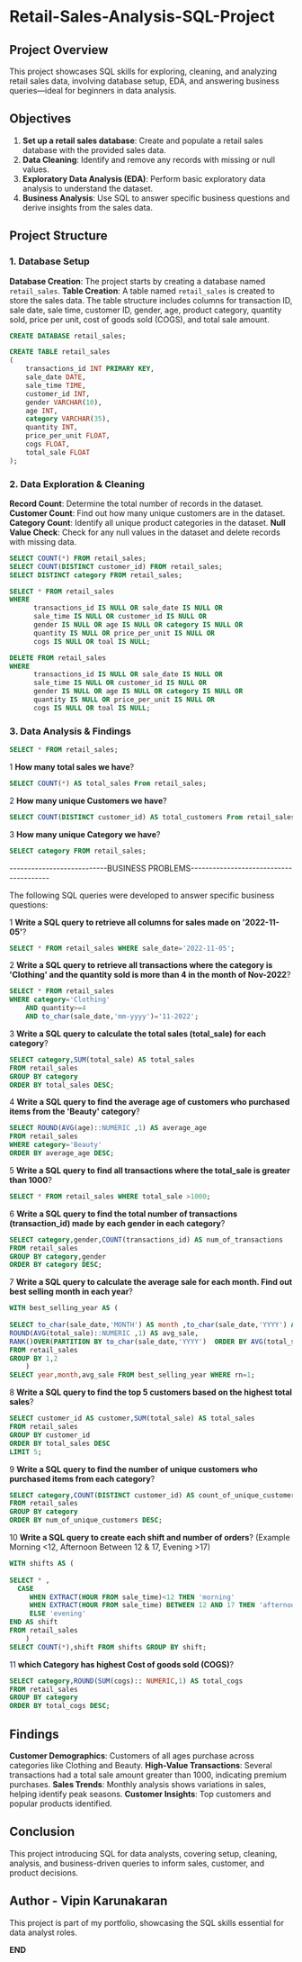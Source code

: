 # Retail-Sales-Analysis-SQL-Project


## Project Overview



This project showcases SQL skills for exploring, cleaning, and analyzing retail sales data, involving database setup, EDA, and answering business queries—ideal for beginners in data analysis.

## Objectives
1. **Set up a retail sales database**: Create and populate a retail sales database with the provided sales data.
2. **Data Cleaning**: Identify and remove any records with missing or null values.
3. **Exploratory Data Analysis (EDA)**: Perform basic exploratory data analysis to understand the dataset.
4. **Business Analysis**: Use SQL to answer specific business questions and derive insights from the sales data.

## Project Structure

### 1. Database Setup

 **Database Creation**: The project starts by creating a database named `retail_sales`.
 **Table Creation**: A table named `retail_sales` is created to store the sales data. 
The table structure includes columns for transaction ID, sale date, sale time, customer ID, gender, age, product category, quantity sold, price per unit, cost of goods sold (COGS), and total sale amount.

```sql
CREATE DATABASE retail_sales;

CREATE TABLE retail_sales
(
    transactions_id INT PRIMARY KEY,
    sale_date DATE,	
    sale_time TIME,
    customer_id INT,	
    gender VARCHAR(10),
    age INT,
    category VARCHAR(35),
    quantity INT,
    price_per_unit FLOAT,	
    cogs FLOAT,
    total_sale FLOAT
);
```

### 2. Data Exploration & Cleaning

**Record Count**: Determine the total number of records in the dataset.
**Customer Count**: Find out how many unique customers are in the dataset.
**Category Count**: Identify all unique product categories in the dataset.
**Null Value Check**: Check for any null values in the dataset and delete records with missing data.

```sql
SELECT COUNT(*) FROM retail_sales;
SELECT COUNT(DISTINCT customer_id) FROM retail_sales;
SELECT DISTINCT category FROM retail_sales;

SELECT * FROM retail_sales
WHERE
      transactions_id IS NULL OR sale_date IS NULL OR
      sale_time IS NULL OR customer_id IS NULL OR 
      gender IS NULL OR age IS NULL OR category IS NULL OR
      quantity IS NULL OR price_per_unit IS NULL OR
      cogs IS NULL OR toal IS NULL;

DELETE FROM retail_sales
WHERE 
      transactions_id IS NULL OR sale_date IS NULL OR
      sale_time IS NULL OR customer_id IS NULL OR 
      gender IS NULL OR age IS NULL OR category IS NULL OR
      quantity IS NULL OR price_per_unit IS NULL OR
      cogs IS NULL OR toal IS NULL;

```

### 3. Data Analysis & Findings


```sql
SELECT * FROM retail_sales;
```


1 **How many total sales we have**?

```sql
SELECT COUNT(*) AS total_sales From retail_sales;
```



2 **How many unique Customers we have**?

```sql
SELECT COUNT(DISTINCT customer_id) AS total_customers From retail_sales;
```


3 **How many unique Category we have**?

```sql
SELECT category FROM retail_sales;
```




---------------------------BUSINESS PROBLEMS---------------------------------------

The following SQL queries were developed to answer specific business questions:


1 **Write a SQL query to retrieve all columns for sales made on '2022-11-05'**?

```sql
SELECT * FROM retail_sales WHERE sale_date='2022-11-05';
```


	
2  **Write a SQL query to retrieve all transactions where the category is 'Clothing' and the quantity sold is more than 4 in the month of Nov-2022**?

```sql
SELECT * FROM retail_sales 
WHERE category='Clothing' 
	AND quantity>=4 
	AND to_char(sale_date,'mm-yyyy')='11-2022';
```



3 **Write a SQL query to calculate the total sales (total_sale) for each category**?

```sql
SELECT category,SUM(total_sale) AS total_sales 
FROM retail_sales 
GROUP BY category
ORDER BY total_sales DESC;
```



4 **Write a SQL query to find the average age of customers who purchased items from the 'Beauty' category**?

```sql
SELECT ROUND(AVG(age)::NUMERIC ,1) AS average_age 
FROM retail_sales 
WHERE category='Beauty'
ORDER BY average_age DESC;
```



5  **Write a SQL query to find all transactions where the total_sale is greater than 1000**?

```sql
SELECT * FROM retail_sales WHERE total_sale >1000;
```



6 **Write a SQL query to find the total number of transactions (transaction_id) made by each gender in each category**?

```sql
SELECT category,gender,COUNT(transactions_id) AS num_of_transactions 
FROM retail_sales 
GROUP BY category,gender
ORDER BY category DESC;
```



7 **Write a SQL query to calculate the average sale for each month. Find out best selling month in each year**?

```sql
WITH best_selling_year AS (
	
SELECT to_char(sale_date,'MONTH') AS month ,to_char(sale_date,'YYYY') AS year,
ROUND(AVG(total_sale)::NUMERIC ,1) AS avg_sale,
RANK()OVER(PARTITION BY to_char(sale_date,'YYYY')  ORDER BY AVG(total_sale) DESC) AS rn
FROM retail_sales
GROUP BY 1,2
	)
SELECT year,month,avg_sale FROM best_selling_year WHERE rn=1;
```




8 **Write a SQL query to find the top 5 customers based on the highest total sales**?

```sql
SELECT customer_id AS customer,SUM(total_sale) AS total_sales 
FROM retail_sales
GROUP BY customer_id
ORDER BY total_sales DESC
LIMIT 5;
```


9 **Write a SQL query to find the number of unique customers who purchased items from each category**?
```sql
SELECT category,COUNT(DISTINCT customer_id) AS count_of_unique_customers 
FROM retail_sales
GROUP BY category
ORDER BY num_of_unique_customers DESC;
```

10 **Write a SQL query to create each shift and number of orders**?
(Example Morning <12, Afternoon Between 12 & 17, Evening >17)

```sql
WITH shifts AS (	
	
SELECT * ,
  CASE
     WHEN EXTRACT(HOUR FROM sale_time)<12 THEN 'morning'
     WHEN EXTRACT(HOUR FROM sale_time) BETWEEN 12 AND 17 THEN 'afternoon'
     ELSE 'evening'
END AS shift 
FROM retail_sales
	)
SELECT COUNT(*),shift FROM shifts GROUP BY shift;
```


11 **which Category has highest Cost of goods sold (COGS)**?

```sql
SELECT category,ROUND(SUM(cogs):: NUMERIC,1) AS total_cogs 
FROM retail_sales
GROUP BY category
ORDER BY total_cogs DESC;
```



## Findings

**Customer Demographics**: Customers of all ages purchase across categories like Clothing and Beauty.
**High-Value Transactions**: Several transactions had a total sale amount greater than 1000, indicating premium purchases.
**Sales Trends**: Monthly analysis shows variations in sales, helping identify peak seasons.
**Customer Insights**: Top customers and popular products identified.

## Conclusion

This project introducing SQL for data analysts, covering setup, cleaning, analysis, and business-driven queries to inform sales, customer, and product decisions.


## Author - Vipin Karunakaran

This project is part of my portfolio, showcasing the SQL skills essential for data analyst roles. 



**END**


